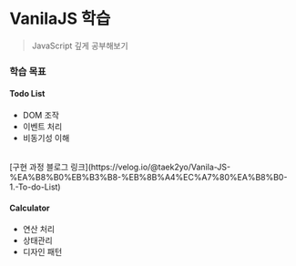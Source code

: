 # VanilaJS 학습 
> JavaScript 깊게 공부해보기
### 학습 목표
#### Todo List
- DOM 조작
- 이벤트 처리
- 비동기성 이해
<br/>
[구현 과정 블로그 링크](https://velog.io/@taek2yo/Vanila-JS-%EA%B8%B0%EB%B3%B8-%EB%8B%A4%EC%A7%80%EA%B8%B0-1.-To-do-List)

#### Calculator
- 연산 처리
- 상태관리
- 디자인 패턴
